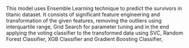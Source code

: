 This model uses Ensemble Learning technique to predict the survivors in titanic dataset. It consists of significant feature engineering and transformation of the given features, removing the outliers using interquartile range, Grid Search for parameter tuning and in the end applying the voting classifier to the transformed data using SVC, Random Forest Classifier, XGB Classifier and Gradient Boosting Classifier, 
